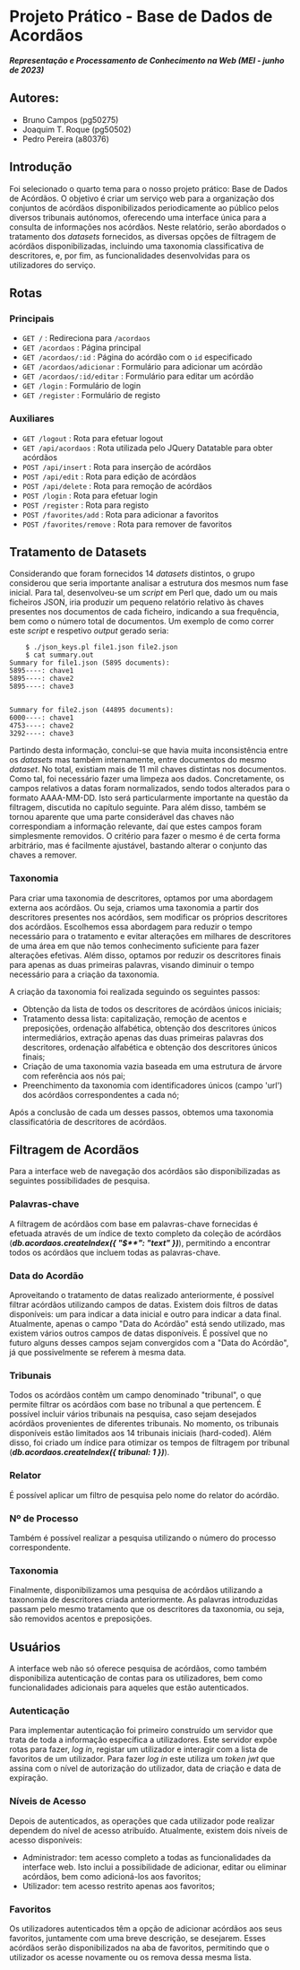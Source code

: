 # Projeto Prático - Base de Dados de Acordãos 
 ***Representação e Processamento de Conhecimento na Web (MEI - junho de 2023)***

## Autores:
* Bruno Campos (pg50275)
* Joaquim T. Roque (pg50502)
* Pedro Pereira (a80376)

## Introdução

Foi selecionado o quarto tema para o nosso projeto prático: Base de Dados de Acórdãos. O objetivo é criar um serviço web para a organização dos conjuntos de acórdãos disponibilizados periodicamente ao público pelos diversos tribunais autónomos, oferecendo uma interface única para a consulta de informações nos acórdãos. Neste relatório, serão abordados o tratamento dos _datasets_ fornecidos, as diversas opções de filtragem de acórdãos disponibilizadas, incluindo uma taxonomia classificativa de descritores, e, por fim, as funcionalidades desenvolvidas para os utilizadores do serviço.

## Rotas

### Principais

* ```GET /``` : Redireciona para ```/acordaos```
* ```GET /acordaos``` : Página principal
* ```GET /acordaos/:id``` : Página do acórdão com o ```id``` especificado
* ```GET /acordaos/adicionar``` : Formulário para adicionar um acórdão
* ```GET /acordaos/:id/editar``` : Formulário para editar um acórdão
* ```GET /login``` : Formulário de login
* ```GET /register``` : Formulário de registo

### Auxiliares

* ```GET /logout``` : Rota para efetuar logout
* ```GET /api/acordaos``` : Rota utilizada pelo JQuery Datatable para obter acórdãos
* ```POST /api/insert``` : Rota para inserção de acórdãos
* ```POST /api/edit``` : Rota para edição de acórdãos
* ```POST /api/delete``` : Rota para remoção de acórdãos
* ```POST /login``` : Rota para efetuar login
* ```POST /register``` : Rota para registo
* ```POST /favorites/add``` : Rota para adicionar a favoritos
* ```POST /favorites/remove``` : Rota para remover de favoritos

## Tratamento de Datasets

Considerando que foram fornecidos 14 _datasets_ distintos, o grupo considerou que seria importante analisar a estrutura dos mesmos num fase inicial. Para tal, desenvolveu-se um _script_ em Perl que, dado um ou mais ficheiros JSON, iria produzir um pequeno relatório relativo às chaves presentes nos documentos de cada ficheiro, indicando a sua frequência, bem como o número total de documentos. Um exemplo de como correr este _script_ e respetivo _output_ gerado seria:

```
    $ ./json_keys.pl file1.json file2.json
    $ cat summary.out
Summary for file1.json (5895 documents):
5895----: chave1
5895----: chave2
5895----: chave3


Summary for file2.json (44895 documents):
6000----: chave1
4753----: chave2
3292----: chave3
```

Partindo desta informação, conclui-se que havia muita inconsistência entre os _datasets_ mas também internamente, entre documentos do mesmo _dataset_. No total, existiam mais de 11 mil chaves distintas nos documentos. Como tal, foi necessário fazer uma limpeza aos dados. Concretamente, os campos relativos a datas foram normalizados, sendo todos alterados para o formato AAAA-MM-DD. Isto será particularmente importante na questão da filtragem, discutida no capítulo seguinte. Para além disso, também se tornou aparente que uma parte considerável das chaves não correspondiam a informação relevante, daí que estes campos foram simplesmente removidos. O critério para fazer o mesmo é de certa forma arbitrário, mas é facilmente ajustável, bastando alterar o conjunto das chaves a remover.

### Taxonomia

Para criar uma taxonomia de descritores, optamos por uma abordagem externa aos acórdãos. Ou seja, criamos uma taxonomia a partir dos descritores presentes nos acórdãos, sem modificar os próprios descritores dos acórdãos. Escolhemos essa abordagem para reduzir o tempo necessário para o tratamento e evitar alterações em milhares de descritores de uma área em que não temos conhecimento suficiente para fazer alterações efetivas. Além disso, optamos por reduzir os descritores finais para apenas as duas primeiras palavras, visando diminuir o tempo necessário para a criação da taxonomia.

A criação da taxonomia foi realizada seguindo os seguintes passos:

* Obtenção da lista de todos os descritores de acórdãos únicos iniciais;
* Tratamento dessa lista: capitalização, remoção de acentos e preposições, ordenação alfabética, obtenção dos descritores únicos intermediários, extração apenas das duas primeiras palavras dos descritores, ordenação alfabética e obtenção dos descritores únicos finais;
* Criação de uma taxonomia vazia baseada em uma estrutura de árvore com referência aos nós pai;
* Preenchimento da taxonomia com identificadores únicos (campo 'url') dos acórdãos correspondentes a cada nó;

Após a conclusão de cada um desses passos, obtemos uma taxonomia classificatória de descritores de acórdãos.

## Filtragem de Acordãos

Para a interface web de navegação dos acórdãos são disponibilizadas as seguintes possibilidades de pesquisa.

### Palavras-chave

A filtragem de acórdãos com base em palavras-chave fornecidas é efetuada através de um índice de texto completo da coleção de acórdãos (***db.acordaos.createIndex({ "$\*\*": "text" })***), permitindo a encontrar todos os acórdãos que incluem todas as palavras-chave.

### Data do Acordão

Aproveitando o tratamento de datas realizado anteriormente, é possível filtrar acórdãos utilizando campos de datas. Existem dois filtros de datas disponíveis: um para indicar a data inicial e outro para indicar a data final. Atualmente, apenas o campo "Data do Acórdão" está sendo utilizado, mas existem vários outros campos de datas disponíveis. É possível que no futuro alguns desses campos sejam convergidos com a "Data do Acórdão", já que possivelmente se referem à mesma data.


### Tribunais

Todos os acórdãos contêm um campo denominado "tribunal", o que permite filtrar os acórdãos com base no tribunal a que pertencem. É possível incluir vários tribunais na pesquisa, caso sejam desejados acórdãos provenientes de diferentes tribunais. No momento, os tribunais disponíveis estão limitados aos 14 tribunais iniciais (hard-coded). Além disso, foi criado um índice para otimizar os tempos de filtragem por tribunal (***db.acordaos.createIndex({ tribunal: 1 })***).


### Relator

É possível aplicar um filtro de pesquisa pelo nome do relator do acórdão.


### Nº de Processo

Também é possível realizar a pesquisa utilizando o número do processo correspondente.


### Taxonomia

Finalmente, disponibilizamos uma pesquisa de acórdãos utilizando a taxonomia de descritores criada anteriormente. As palavras introduzidas passam pelo mesmo tratamento que os descritores da taxonomia, ou seja, são removidos acentos e preposições.


## Usuários

A interface web não só oferece pesquisa de acórdãos, como também disponibiliza autenticação de contas para os utilizadores, bem como funcionalidades adicionais para aqueles que estão autenticados.


### Autenticação

Para implementar autenticação foi primeiro construído um servidor que trata de toda a informação específica a utilizadores. Este servidor expõe rotas para fazer, _log in_, registar um utilizador e interagir com a lista de favoritos de um utilizador.
Para fazer _log in_ este utiliza um _token_ _jwt_ que assina com o nível de autorização do utilizador, data de criação e data de expiração.


### Níveis de Acesso

Depois de autenticados, as operações que cada utilizador pode realizar dependem do nível de acesso atribuído. Atualmente, existem dois níveis de acesso disponíveis:

* Administrador: tem acesso completo a todas as funcionalidades da interface web. Isto inclui a possibilidade de adicionar, editar ou eliminar acórdãos, bem como adicioná-los aos favoritos;
* Utilizador: tem acesso restrito apenas aos favoritos;


### Favoritos

Os utilizadores autenticados têm a opção de adicionar acórdãos aos seus favoritos, juntamente com uma breve descrição, se desejarem. Esses acórdãos serão disponibilizados na aba de favoritos, permitindo que o utilizador os acesse novamente ou os remova dessa mesma lista.
